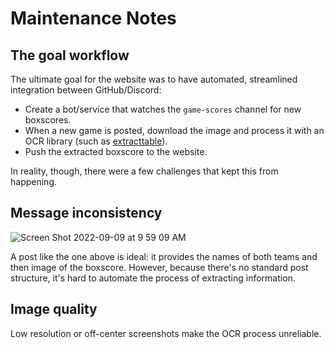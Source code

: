 # Maintenance Notes

## The goal workflow

The ultimate goal for the website was to have automated, streamlined integration between GitHub/Discord:

- Create a bot/service that watches the `game-scores` channel for new boxscores.
- When a new game is posted, download the image and process it with an OCR library (such as [extracttable][1]).
- Push the extracted boxscore to the website.

In reality, though, there were a few challenges that kept this from happening.

## Message inconsistency

![Screen Shot 2022-09-09 at 9 59 09 AM](https://user-images.githubusercontent.com/8785025/189402899-6e5b75e1-cbe1-4426-8dea-68237ab2c651.png)

A post like the one above is ideal: it provides the names of both teams and then image of the boxscore. However, 
because there's no standard post structure, it's hard to automate the process of extracting information.

## Image quality

Low resolution or off-center screenshots make the OCR process unreliable.

[1]: https://www.extracttable.com/